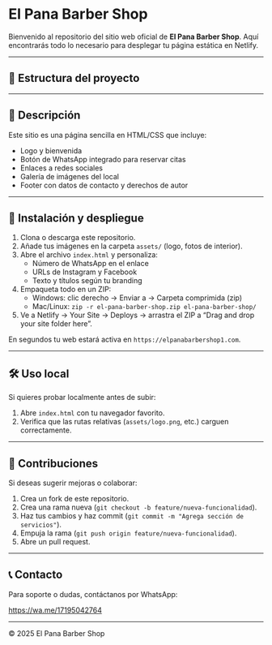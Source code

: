 # El Pana Barber Shop

Bienvenido al repositorio del sitio web oficial de **El Pana Barber Shop**. Aquí encontrarás todo lo necesario para desplegar tu página estática en Netlify.

---

## 📂 Estructura del proyecto

---

## 🚀 Descripción

Este sitio es una página sencilla en HTML/CSS que incluye:

- Logo y bienvenida
- Botón de WhatsApp integrado para reservar citas
- Enlaces a redes sociales
- Galería de imágenes del local
- Footer con datos de contacto y derechos de autor

---

## 🔧 Instalación y despliegue

1. Clona o descarga este repositorio.  
2. Añade tus imágenes en la carpeta `assets/` (logo, fotos de interior).  
3. Abre el archivo `index.html` y personaliza:
   - Número de WhatsApp en el enlace  
   - URLs de Instagram y Facebook  
   - Texto y títulos según tu branding  
4. Empaqueta todo en un ZIP:
   - Windows: clic derecho → Enviar a → Carpeta comprimida (zip)  
   - Mac/Linux: `zip -r el-pana-barber-shop.zip el-pana-barber-shop/`  
5. Ve a Netlify → Your Site → Deploys → arrastra el ZIP a “Drag and drop your site folder here”.  

En segundos tu web estará activa en `https://elpanabarbershop1.com`.

---

## 🛠 Uso local

Si quieres probar localmente antes de subir:

1. Abre `index.html` con tu navegador favorito.  
2. Verifica que las rutas relativas (`assets/logo.png`, etc.) carguen correctamente.

---

## 🤝 Contribuciones

Si deseas sugerir mejoras o colaborar:

1. Crea un fork de este repositorio.  
2. Crea una rama nueva (`git checkout -b feature/nueva-funcionalidad`).  
3. Haz tus cambios y haz commit (`git commit -m "Agrega sección de servicios"`).  
4. Empuja la rama (`git push origin feature/nueva-funcionalidad`).  
5. Abre un pull request.  

---

## 📞 Contacto

Para soporte o dudas, contáctanos por WhatsApp:

https://wa.me/17195042764

---

© 2025 El Pana Barber Shop  
